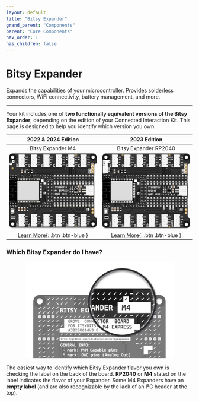 ```yaml
---
layout: default
title: "Bitsy Expander"
grand_parent: "Components"
parent: "Core Components"
nav_order: 1
has_children: false
---
```


# Bitsy Expander

Expands the capabilities of your microcontroller. Provides solderless connectors, WiFi connectivity, battery management, and more.

---

Your kit includes one of **two functionally equivalent versions of the Bitsy Expander**, depending on the edition of your Connected Interaction Kit. This page is designed to help you identify which version you own.

|                     2022 & 2024 Edition                      |                         2023 Edition                         |
| :----------------------------------------------------------: | :----------------------------------------------------------: |
|                      Bitsy Expander M4                       |                    Bitsy Expander RP2040                     |
| <img src="assets/Bitsy-Expander-Original-M4.png" alt="BitsyExpander" width="400"/> | <img src="assets/Bitsy-Expander-RP2040.png" alt="BitsyExpander" width="400"/> |
|      [Learn More](bitsy-expander-m4){: .btn .btn-blue }      |    [Learn More](bitsy-expander-rp2040){: .btn .btn-blue }    |

### Which Bitsy Expander do I have?

<p align="center">
  <img src="assets/recognize_expander.jpg" width="400px" alt="Identify Expander Type">
</p>






The easiest way to identify which Bitsy Expander flavor you own is checking the label on the back of the board. **RP2040** or **M4** stated on the label indicates the flavor of your Expander. Some M4 Expanders have an **empty label** (and are also recognizable by the lack of an I²C header at the top). 
